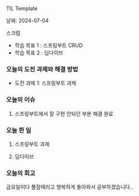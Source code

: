 TIL Template

날짜: 2024-07-04

스크럼
- 학습 목표 1 : 스프링부트 CRUD
- 학습 목표 2 : 딥다이브

### 오늘의 도전 과제와 해결 방법
- 도전 과제 1: 스프링부트 과제

### 오늘의 이슈

1. 스프링부트에서 잘 구현 안되던 부분 해결 완료


### 오늘 한 일

1. 스프링부트 과제

2. 딥다이브


### 오늘의 회고
금요일이다
풀잠때리고 행복하게 돌아와서 공부하겠습니다..

